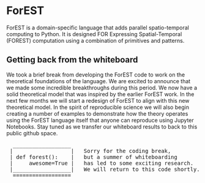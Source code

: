 # ForEST
ForEST is a domain-specific language that adds parallel spatio-temporal computing to Python.  It is designed FOR Expressing Spatial-Temporal (FOREST) computation using a combination of primitives and patterns.

## Getting back from the whiteboard
We took a brief break from developing the ForEST code to work on the theoretical foundations of the language. We are excited to announce that we made some incredible breakthroughs during this period. We now have a solid theoretical model that was inspired by the earlier ForEST work. In the next few months we will start a redesign of ForEST to align with this new theoretical model. In the spirit of reproducible science we will also begin creating a number of examples to demonstrate how the theory operates using the ForEST language itself that anyone can reproduce using Jupyter Notebooks. Stay tuned as we transfer our whiteboard results to back to this public github space.
<pre>
  __________________    
 |                  |   Sorry for the coding break,
 | def forest():    |   but a summer of whiteboarding
 |     awesome=True |   has led to some exciting research.
 |__________________|   We will return to this code shortly.
  ==================
 </pre>
